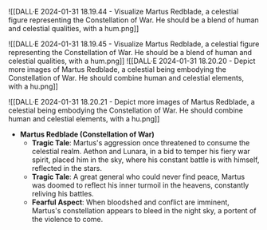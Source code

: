 ![[DALL·E 2024-01-31 18.19.44 - Visualize Martus Redblade, a celestial figure representing the Constellation of War. He should be a blend of human and celestial qualities, with a hum.png]]

![[DALL·E 2024-01-31 18.19.45 - Visualize Martus Redblade, a celestial figure representing the Constellation of War. He should be a blend of human and celestial qualities, with a hum.png]]
![[DALL·E 2024-01-31 18.20.20 - Depict more images of Martus Redblade, a celestial being embodying the Constellation of War. He should combine human and celestial elements, with a hu.png]]

![[DALL·E 2024-01-31 18.20.21 - Depict more images of Martus Redblade, a celestial being embodying the Constellation of War. He should combine human and celestial elements, with a hu.png]]
- **Martus Redblade (Constellation of War)**
    - **Tragic Tale**: Martus's aggression once threatened to consume the celestial realm. Aethon and Lunara, in a bid to temper his fiery war spirit, placed him in the sky, where his constant battle is with himself, reflected in the stars.
    - **Tragic Tale**: A great general who could never find peace, Martus was doomed to reflect his inner turmoil in the heavens, constantly reliving his battles.
    - **Fearful Aspect**: When bloodshed and conflict are imminent, Martus's constellation appears to bleed in the night sky, a portent of the violence to come.